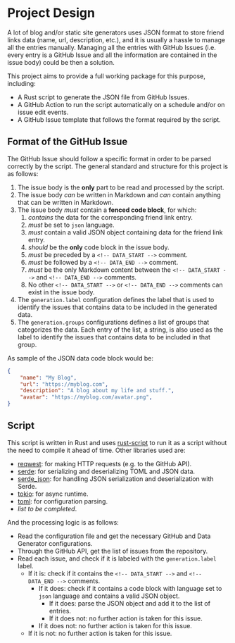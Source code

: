 # Project Design

A lot of blog and/or static site generators uses JSON format to store friend links data (name, url, description, etc.),
and it is usually a hassle to manage all the entries manually. Managing all the entries with GitHub Issues (i.e. every
entry is a GitHub Issue and all the information are contained in the issue body) could be then a solution.

This project aims to provide a full working package for this purpose, including:

- A Rust script to generate the JSON file from GitHub Issues.
- A GitHub Action to run the script automatically on a schedule and/or on issue edit events.
- A GitHub Issue template that follows the format required by the script.

## Format of the GitHub Issue

The GitHub Issue should follow a specific format in order to be parsed correctly by the script. The general standard and
structure for this project is as follows:

1. The issue body is the **only** part to be read and processed by the script.
2. The issue body *can* be written in Markdown and *can* contain anything that can be written in Markdown.
3. The issue body *must* contain a **fenced code block**, for which:
    1. *contains* the data for the corresponding friend link entry.
    2. *must* be set to `json` language.
    3. *must* contain a valid JSON object containing data for the friend link entry.
    4. *should* be the **only** code block in the issue body.
    5. *must* be preceded by a `<!-- DATA_START -->` comment.
    6. *must* be followed by a `<!-- DATA_END -->` comment.
    7. *must* be the only Markdown content between the `<!-- DATA_START -->` and `<!-- DATA_END -->` comments.
    8. No other `<!-- DATA_START -->` or `<!-- DATA_END -->` comments can exist in the issue body.
4. The `generation.label` configuration defines the label that is used to identify the issues that contains data to be included in the generated data.
5. The `generation.groups` configurations defines a list of groups that categorizes the data. Each entry of the list, a string, is also used as the label to identify the issues that contains data to be included in that group.

As sample of the JSON data code block would be:

```json
{
    "name": "My Blog",
    "url": "https://myblog.com",
    "description": "A blog about my life and stuff.",
    "avatar": "https://myblog.com/avatar.png",
}
```

## Script

This script is written in Rust and uses [rust-script](https://rust-script.org/) to run it as a script without the need
to compile it ahead of time. Other libraries used are:

- [reqwest](https://crates.io/crates/reqwest): for making HTTP requests (e.g. to the GitHub API).
- [serde](https://crates.io/crates/serde): for serializing and deserializing TOML and JSON data.
- [serde_json](https://crates.io/crates/serde_json): for handling JSON serialization and deserialization with Serde.
- [tokio](https://crates.io/crates/tokio): for async runtime.
- [toml](https://crates.io/crates/toml): for configuration parsing.
- *list to be completed*.

And the processing logic is as follows:

- Read the configuration file and get the necessary GitHub and Data Generator configurations.
- Through the GitHub API, get the list of issues from the repository.
- Read each issue, and check if it is labeled with the `generation.label` label.
    - If it is: check if it contains the `<!-- DATA_START -->` and `<!-- DATA_END -->` comments.
        - If it does: check if it contains a code block with language set to `json` language and contains a valid JSON object.
            - If it does: parse the JSON object and add it to the list of entries.
            - If it does not: no further action is taken for this issue.
        - If it does not: no further action is taken for this issue.
    - If it is not: no further action is taken for this issue.
